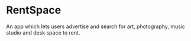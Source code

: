 # RentSpace
An app which lets users advertise and search for art, photography, music studio and desk space to rent.
